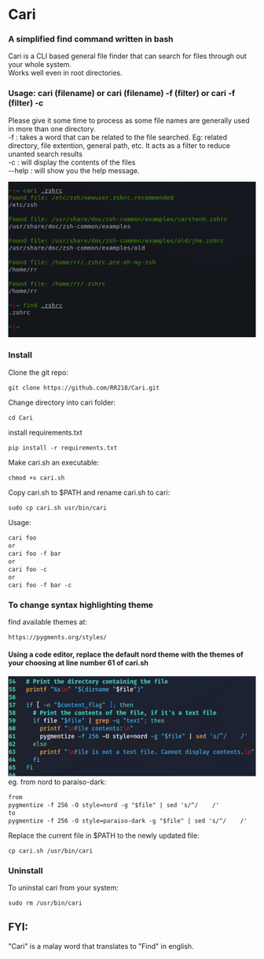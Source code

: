 # Cari
### A simplified find command written in bash
Cari is a CLI based general file finder that can search for files through out your whole system. <br>
Works well even in root directories.
### Usage: cari (filename) or cari (filename) -f (filter) or cari -f (filter) -c
Please give it some time to process as some file names are generally used in more than one directory. <br>
-f : takes a word that can be related to the file searched. Eg: related directory, file extention, general path, etc.
It acts as a filter to reduce unanted search results <br>
-c : will display the contents of the files <br>
--help : will show you the help message.

![Example](https://github.com/RR218/Cari/blob/main/Image/Screenshot_2023-02-16_21-53-24.png)
### Install
Clone the git repo:
```
git clone https://github.com/RR218/Cari.git
```
Change directory into cari folder:
```
cd Cari
```
install requirements.txt
```
pip install -r requirements.txt
```
Make cari.sh an executable:
```
chmod +x cari.sh
```
Copy cari.sh to $PATH and rename cari.sh to cari:
```
sudo cp cari.sh usr/bin/cari
```
Usage:
```
cari foo
or
cari foo -f bar
or
cari foo -c
or
cari foo -f bar -c
```
### To change syntax highlighting theme
find available themes at:
```
https://pygments.org/styles/
```
#### Using a code editor, replace the default nord theme with the themes of your choosing at line number 61 of cari.sh
![Example](https://github.com/RR218/Cari/blob/main/Image/screenshot2.png) <br>
eg. from nord to paraiso-dark:
```
from
pygmentize -f 256 -O style=nord -g "$file" | sed 's/^/    /'
to
pygmentize -f 256 -O style=paraiso-dark -g "$file" | sed 's/^/    /'
```
Replace the current file in $PATH to the newly updated file:
```
cp cari.sh /usr/bin/cari
```
### Uninstall
To uninstal cari from your system:
```
sudo rm /usr/bin/cari
```

## FYI:
"Cari" is a malay word that translates to "Find" in english.
